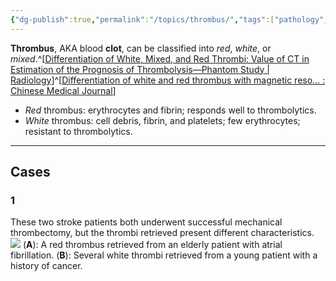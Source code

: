 ```yaml
---
{"dg-publish":true,"permalink":"/topics/thrombus/","tags":["pathology","DSA","thrombectomy"],"created":"2023-10-29T13:16:35.184-07:00","updated":"2023-10-29T14:05:22.495-07:00"}
---
```


**Thrombus**, AKA blood **clot**, can be classified into *red*, *white*, or *mixed*.^[[Differentiation of White, Mixed, and Red Thrombi: Value of CT in Estimation of the Prognosis of Thrombolysis—Phantom Study | Radiology](https://pubs.rsna.org/doi/10.1148/radiol.2273020530?url_ver=Z39.88-2003&rfr_id=ori:rid:crossref.org&rfr_dat=cr_pub%20%200pubmed#REF4)]^[[Differentiation of white and red thrombus with magnetic reso... : Chinese Medical Journal](https://journals.lww.com/cmj/fulltext/2012/06010/differentiation_of_white_and_red_thrombus_with.10.aspx)]

- *Red* thrombus: erythrocytes and fibrin; responds well to thrombolytics.
- *White* thrombus: cell debris, fibrin, and platelets; few erythrocytes; resistant to thrombolytics.

---

## Cases 
### 1

These two stroke patients both underwent successful mechanical thrombectomy, but the thrombi retrieved present different characteristics.
![](https://i.imgur.com/2gqkmNG.jpg)
(**A**): A red thrombus retrieved from an elderly patient with atrial fibrillation.
(**B**): Several white thrombi retrieved from a young patient with a history of cancer.